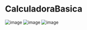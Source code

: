# CalculadoraBasica
![image](https://user-images.githubusercontent.com/45580750/222196318-61e54bb9-2847-4ecf-a1e0-7e7b7356ec97.png)
![image](https://user-images.githubusercontent.com/45580750/222196814-32c3e961-6f54-4afc-a276-7a993ba2fe2e.png)
![image](https://user-images.githubusercontent.com/45580750/222197014-fe7442a7-f713-4b78-aed4-4d8ea8c0966e.png)
